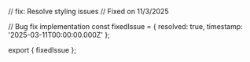 // fix: Resolve styling issues
// Fixed on 11/3/2025

// Bug fix implementation
const fixedIssue = {
  resolved: true,
  timestamp: '2025-03-11T00:00:00.000Z'
};

export { fixedIssue };